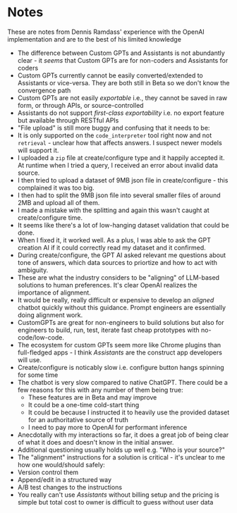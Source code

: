 # Notes
These are notes from Dennis Ramdass' experience with the OpenAI implementation and are to the best of his limited knowledge

* The difference between Custom GPTs and Assistants is not abundantly clear - it _seems_ that Custom GPTs are for non-coders and Assistants for coders
* Custom GPTs currently cannot be easily converted/extended to Assistants or vice-versa. They are both still in Beta so we don't know the convergence path
* Custom GPTs are not easily _exportable_ i.e., they cannot be saved in raw form, or through APIs, or source-controlled
* Assistants do not support _first-class exportability_ i.e. no export feature but available through RESTful APIs
* "File upload" is still more buggy and confusing that it needs to be:
 * It is only supported on the `code_interpreter` tool right now and not `retrieval` - unclear how that affects answers. I suspect newer models will support it.
 * I uploaded a `zip` file at create/configure type and it happily accepted it. At runtime when I tried a query, I received an error about invalid data source.
 * I then tried to upload a dataset of 9MB json file in create/configure - this complained it was too big.
 * I then had to split the 9MB json file into several smaller files of around 2MB and upload all of them.
 * I made a mistake with the splitting and again this wasn't caught at create/configure time.
 * It seems like there's a lot of low-hanging dataset validation that could be done.
 * When I fixed it, it worked well. As a plus, I was able to ask the GPT creation AI if it could correctly read my dataset and it confirmed.
* During create/configure, the GPT AI asked relevant me questions about tone of answers, which data sources to priortize and how to act with ambiguity.
 * These are what the industry considers to be "aligning" of LLM-based solutions to human preferences. It's clear OpenAI realizes the importance of alignment.
 * It would be really, really difficult or expensive to develop an _aligned_ chatbot quickly without this guidance. Prompt engineers are essentially doing alignment work.
 * CustomGPTs are great for non-engineers to build solutions but also for engineers to build, run, test, iterate fast cheap prototypes with no-code/low-code.
 * The ecosystem for custom GPTs seem more like Chrome plugins than full-fledged apps - I think _Assistants_ are the construct app developers will use.
* Create/configure is noticably slow i.e. configure button hangs spinning for some time
* The chatbot is very slow compared to native ChatGPT. There could be a few reasons for this with any number of them being true:
  * These features are in Beta and may improve
  * It could be a one-time cold-start thing
  * It could be because I instructed it to heavily use the provided dataset for an authoritative source of truth
  * I need to pay more to OpenAI for performant inference
* Anecdotally with my interactions so far, it does a great job of being clear of what it does and doesn't know in the initial answer.
* Additional questioning usually holds up well e.g. "Who is your source?"
* The "alignment" instructions for a solution is critical - it's unclear to me how one would/should safely:
 * Version control them
 * Append/edit in a structured way
 * A/B test changes to the instructions
* You really can't use _Assistants_ without billing setup and the pricing is simple but total cost to owner is difficult to guess without user data
  
